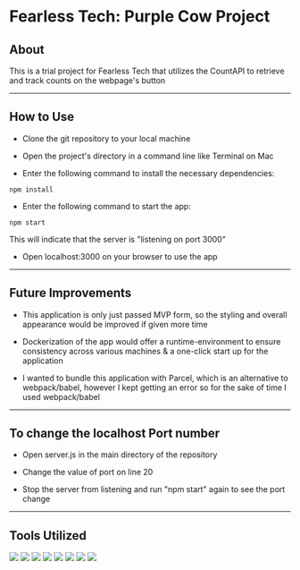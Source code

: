 # Fearless Tech: Purple Cow Project

## About

This is a trial project for Fearless Tech that utilizes the CountAPI to retrieve and track counts on the webpage's button

---

## How to Use

- Clone the git repository to your local machine

- Open the project's directory in a command line like Terminal on Mac

- Enter the following command to install the necessary dependencies:

```
npm install
```

- Enter the following command to start the app:

```
npm start
```

This will indicate that the server is "listening on port 3000"

- Open localhost:3000 on your browser to use the app

---

## Future Improvements

- This application is only just passed MVP form, so the styling and overall appearance would be improved if given more time

- Dockerization of the app would offer a runtime-environment to ensure consistency across various machines & a one-click start up for the application

- I wanted to bundle this application with Parcel, which is an alternative to webpack/babel, however I kept getting an error so for the sake of time I used webpack/babel

---

## To change the localhost Port number

- Open server.js in the main directory of the repository

- Change the value of port on line 20

- Stop the server from listening and run "npm start" again to see the port change

---

## Tools Utilized

[![](https://img.shields.io/badge/JavaScript-F7DF1E?logo=javascript&logoColor=black&style=for-the-badge)](https://www.javascript.com/)
[![](https://img.shields.io/badge/ReactJS-61DAFB?logo=react&logoColor=white&style=for-the-badge)](https://reactjs.org/)
[![](https://img.shields.io/badge/HTML-DD4B24?logo=HTML5&logoColor=white&style=for-the-badge)](https://developer.mozilla.org/en-US/docs/Web/HTML)
[![](https://img.shields.io/badge/CSS-254ADD?logo=CSS3&logoColor=white&style=for-the-badge)](https://developer.mozilla.org/en-US/docs/Web/CSS)
[![](https://img.shields.io/badge/Webpack-539AC8?logo=webpack&logoColor=white&style=for-the-badge)](https://webpack.js.org/)
[![](https://img.shields.io/badge/Babel-F9DC3F?logo=babel&logoColor=black&style=for-the-badge)](https://babeljs.io/)
[![](https://img.shields.io/badge/Node.js-43853D?logo=node.js&logoColor=white&style=for-the-badge)](https://nodejs.org/)
[![](https://img.shields.io/badge/Express-FFFFFF?logo=express&logoColor=black&style=for-the-badge)](https://expressjs.com/)